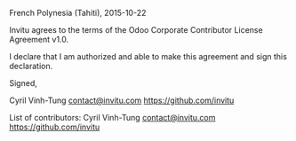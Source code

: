French Polynesia (Tahiti), 2015-10-22

Invitu agrees to the terms of the Odoo Corporate Contributor License
Agreement v1.0.

I declare that I am authorized and able to make this agreement and sign this
declaration.

Signed,

Cyril Vinh-Tung contact@invitu.com https://github.com/invitu

List of contributors:
Cyril Vinh-Tung contact@invitu.com https://github.com/invitu

